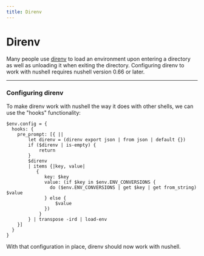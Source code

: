 ```yaml
---
title: Direnv
---
```


# Direnv

Many people use [direnv](https://direnv.net) to load an environment upon entering a directory as well as unloading it when exiting the directory.
Configuring direnv to work with nushell requires nushell version 0.66 or later.

---

### Configuring direnv

To make direnv work with nushell the way it does with other shells, we can use the "hooks" functionality:

```nu
$env.config = {
  hooks: {
    pre_prompt: [{ ||
        let direnv = (direnv export json | from json | default {})
        if ($direnv | is-empty) {
            return
        }
        $direnv
        | items {|key, value|
           {
              key: $key
              value: (if $key in $env.ENV_CONVERSIONS {
                do ($env.ENV_CONVERSIONS | get $key | get from_string) $value
              } else {
                  $value
              })
            }
        } | transpose -ird | load-env
    }]
  }
}
```

With that configuration in place, direnv should now work with nushell.
